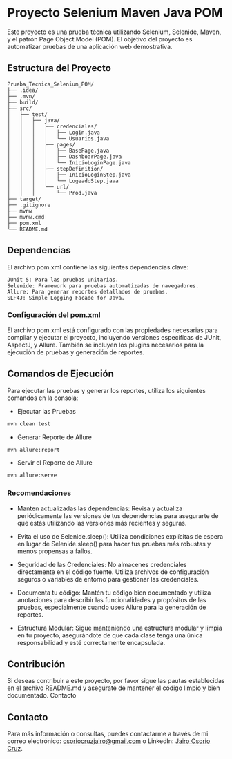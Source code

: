 # Proyecto Selenium Maven Java POM

Este proyecto es una prueba técnica utilizando Selenium, Selenide, Maven, y el patrón Page Object Model (POM). El objetivo del proyecto es automatizar pruebas de una aplicación web demostrativa.

## Estructura del Proyecto

```plaintext
Prueba_Tecnica_Selenium_POM/
├── .idea/
├── .mvn/
├── build/
├── src/
│   ├── test/
│   │   ├── java/
│   │   │   ├── credenciales/
│   │   │   │   ├── Login.java
│   │   │   │   └── Usuarios.java
│   │   │   ├── pages/
│   │   │   │   ├── BasePage.java
│   │   │   │   ├── DashboarPage.java
│   │   │   │   └── InicioLoginPage.java
│   │   │   ├── stepDefinition/
│   │   │   │   ├── InicioLoginStep.java
│   │   │   │   └── LogeadoStep.java
│   │   │   └── url/
│   │   │       └── Prod.java
├── target/
├── .gitignore
├── mvnw
├── mvnw.cmd
├── pom.xml
└── README.md
```

## Dependencias

El archivo pom.xml contiene las siguientes dependencias clave:

    JUnit 5: Para las pruebas unitarias.
    Selenide: Framework para pruebas automatizadas de navegadores.
    Allure: Para generar reportes detallados de pruebas.
    SLF4J: Simple Logging Facade for Java.

### Configuración del pom.xml

El archivo pom.xml está configurado con las propiedades necesarias para compilar y ejecutar el proyecto, incluyendo versiones específicas de JUnit, AspectJ, y Allure. También se incluyen los plugins necesarios para la ejecución de pruebas y generación de reportes.


## Comandos de Ejecución

Para ejecutar las pruebas y generar los reportes, utiliza los siguientes comandos en la consola:

- Ejecutar las Pruebas
```bash
mvn clean test
```

- Generar Reporte de Allure
```bash
mvn allure:report
```

- Servir el Reporte de Allure
```bash
mvn allure:serve
```

### Recomendaciones

- Manten actualizadas las dependencias: Revisa y actualiza periódicamente las versiones de tus dependencias para asegurarte de que estás utilizando las versiones más recientes y seguras.

- Evita el uso de Selenide.sleep(): Utiliza condiciones explícitas de espera en lugar de Selenide.sleep() para hacer tus pruebas más robustas y menos propensas a fallos.

- Seguridad de las Credenciales: No almacenes credenciales directamente en el código fuente. Utiliza archivos de configuración seguros o variables de entorno para gestionar las credenciales.

- Documenta tu código: Mantén tu código bien documentado y utiliza anotaciones para describir las funcionalidades y propósitos de las pruebas, especialmente cuando uses Allure para la generación de reportes.

- Estructura Modular: Sigue manteniendo una estructura modular y limpia en tu proyecto, asegurándote de que cada clase tenga una única responsabilidad y esté correctamente encapsulada.

## Contribución

Si deseas contribuir a este proyecto, por favor sigue las pautas establecidas en el archivo README.md y asegúrate de mantener el código limpio y bien documentado.
Contacto

## Contacto

Para más información o consultas, puedes contactarme a través de mi correo electrónico: [osoriocruzjairo@gmail.com](mailto:osoriocruzjairo@gmail.com) o LinkedIn: [Jairo Osorio Cruz](https://www.linkedin.com/in/jairo-osorio-c-8461061b3/).
